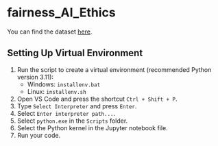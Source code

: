 # fairness_AI_Ethics
You can find the dataset [here](https://www.kaggle.com/datasets/ziya07/diabetes-clinical-dataset100k-rows).
## Setting Up Virtual Environment

1. Run the script to create a virtual environment (recommended Python version 3.11):
    - Windows: `installenv.bat`
    - Linux: `installenv.sh`
2. Open VS Code and press the shortcut `Ctrl + Shift + P`.
3. Type `Select Interpreter` and press `Enter`.
4. Select `Enter interpreter path...`.
5. Select `python.exe` in the `Scripts` folder.
6. Select the Python kernel in the Jupyter notebook file.
7. Run your code.